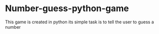 # Number-guess-python-game
This game is created in python its simple task is to tell the user to guess a number
